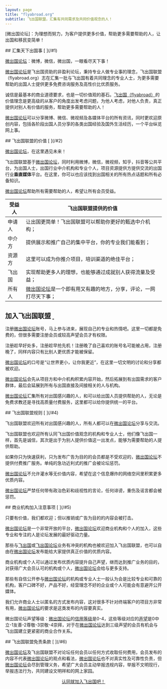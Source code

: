 ```yaml
---
layout: page
title: "flyabroad.org"
subtitle: 飞出国联盟，汇集有共同需求及共同价值观念的人！
---
```


<p><a name="0"></a></p>
[微出国论坛]：为理想而努力，为客户提供更多价值，帮助更多需要帮助的人，让出国和移民变简单！

<p><a name="1"></a></p>
## 汇集天下出国事 [&nbsp;](/#1)

[微出国论坛]：微博，微信，微出国，一眼看尽天下事！

[微出国论坛]是飞出国资助的非盈利论坛，秉持专业人做专业事的理念，飞出国联盟（flyabroad.org）志在汇集一批与飞出国有着共同理念的专业人士，为更多需要帮助的出国人士提供更多免费咨询服务及高性价比优质服务。

诚信是最基本的商业道德要求，也是一切价值观的基石。[飞出国（flyabroad）]的价值理念是更高级的从客户的角度出发考虑问题，为他人考虑，对他人负责，真正提供对别人有价值的服务，帮助更多需要帮助的人！

[微出国论坛]可以分享微博、微信、微视频及各媒体平台的所有资讯，同时更欢迎原创内容，包括各阶段出国人员分享的各类出国经验及国外生活经历，一个平台纵览网上事。

<p><a name="2"></a></p>
## 飞出国联盟的价值 [&nbsp;](/#2)

[微出国论坛]，在这里遇见未来！

飞出国联盟基于[微出国论坛]，同时利用微博，微信，微视频，知乎，抖音等公共平台，为出国人士，出国行业中介机构和专业个人，项目资源提供方提供交流的出国行业**垂直媒体**平台。在这里，你可以也应该找到出国相关的所有热点话题和所有必备知识。

[微出国论坛]帮助所有需要帮助的人，希望让所有会员受益。

受益人 | 飞出国联盟提供的价值
--- | ---
申请人 | 让出国更简单！飞出国联盟可以帮助你更好的甄选中介机构；
中介方 | 提供展示和推广自己的集中平台，你的专业我们能看到；
资源方 | 这里可以成为你推介项目，培训渠道的绝佳平台；
飞出国 | 实现帮助更多人的理想，也能够通过成就别人获得流量及受益；
所有人 | [微出国论坛]是一个即有用又有趣的地方，分享，评论，一网打尽天下事；

<p><a name="3"></a></p>

## 加入飞出国联盟 [&nbsp;](/#3)

注册[微出国论坛]账号，马上参与进来，展现自己的专业和热情吧。这里一切都是免费的，但很多需要注册会员或较高声望会员才有权限。

注册趁早好处多，注册趁早抢先机！注册晚了自己喜欢的账号名可能被占用，注册晚了，同样内容只有比别人更优质才能被保留。

[微出国论坛]的口号是“让世界更小，让你我更近”，在这里一切文明的讨论和分享都被欢迎。

[微出国论坛]会先从项目方和中介机构积累内容开始，然后拓展到有出国需求的客户群体，最后会延展到所有与出国直接及间接相关的人与机构。

[微出国论坛]汇集所有对出国感兴趣的人，和可以给出国人员提供帮助的人，无论是免费求教还是寻找高质量付费服务，这里都可以给你提供统一的平台。

<p><a name="4"></a></p>
## 飞出国联盟规则 [&nbsp;](/#4)

飞出国联盟欢迎所有对出国感兴趣的人，所有人都可以在[微出国论坛]分享与交流。

飞出国联盟也欢迎所有认同飞出国价值观念的机构和专业人士，他们像飞出国一样，首先是诚信，其次是出于为别人提供价值这一出发点，能够为需要帮助的人提供帮助。

如果你只为快速获利，只为发布广告为目的的会员都是不受欢迎的，[微出国论坛]不提供付费推广服务。单纯的急功近利式的推广会被论坛惩罚。

[微出国论坛]不允许灌水等无价值内容，希望在这个信息爆炸的网络空间里积累更多优质内容。

[微出国论坛]严禁任何带有政治色彩和歧视性的言论，任何诽谤，重伤及谣言都会被惩罚。

<p><a name="5"></a></p>
## 商业机构加入注意事项 [&nbsp;](/#5)

只要有价值，我们都欢迎；但以推销或广告为目的的内容会被打击。

[微出国论坛]是一个非常开放的平台，[微出国论坛]欢迎商业机构和个人的加入，这些专业和专注的人是论坛发展的最好驱动力量。

那些与[飞出国]或[飞出国论坛]业务有冲突的机构也被欢迎加入飞出国联盟，也可以自由在[微出国论坛]发布能给大家提供真正价值的优质内容。

商业机构或个人可以通过发布优质内容提升自己声望，继而达到推广业务的目的，对获得广大会员认可的机构或个人，[微出国论坛]会给与更多支持。

那些有自信公开参与[微出国论坛]的机构或专业人士一般认为会是比较专业和可靠的机构，客户口碑不好，产品不好，经营理念不好的企业或个人可能会有意避开公开媒体。

我们允许商业人士以匿名的方式发布内容，这对很多不针对终端客户的项目方非常有用，[微出国论坛]的要求是这类发布的内容要真实。

微出国论坛声望等级：[微出国论坛]的[信用等级]是0-4，这些等级对应的[声望]是0中立-1友善-2尊敬-3崇敬-4崇拜，对于在[微出国论坛]达到三级声望的会员有机会与飞出国建立更紧密的商业合作关系。

<p><a name="6"></a></p>
## 飞出国联盟免责条款 [&nbsp;](/#6)

[微出国论坛]及飞出国联盟不对论坛任何会员以任何方式收取任何费用，会员发布的内容不代表[微出国论坛]的观点和看法，[微出国论坛]也不对真实性及可靠性负责，但[微出国论坛]会尽到管理义务，希望广大会员主动举报违规内容，举报不文明现行，举报违法行为，共同建设文明祥和的网上家园。

<div style="text-align: center">
<a href="/contact" class="actionbtn">
  <span class="far fa-envelope" aria-hidden="true"></span>
  认同就加入飞出国吧！
</a>
</div>


[微出国论坛]: https://bbs.veryvisa.com/signup
[飞出国论坛]: https://bbs.fcgvisa.com/signup
[飞出国]: https://www.flyabroadvisa.com/
[飞出国（flyabroad）]: https://www.flyabroadvisa.com/
[信用等级]: https://bbs.veryvisa.com/t/regular-trust-level-3/8
[声望]: https://bbs.veryvisa.com/t/regular-trust-level-3/8
